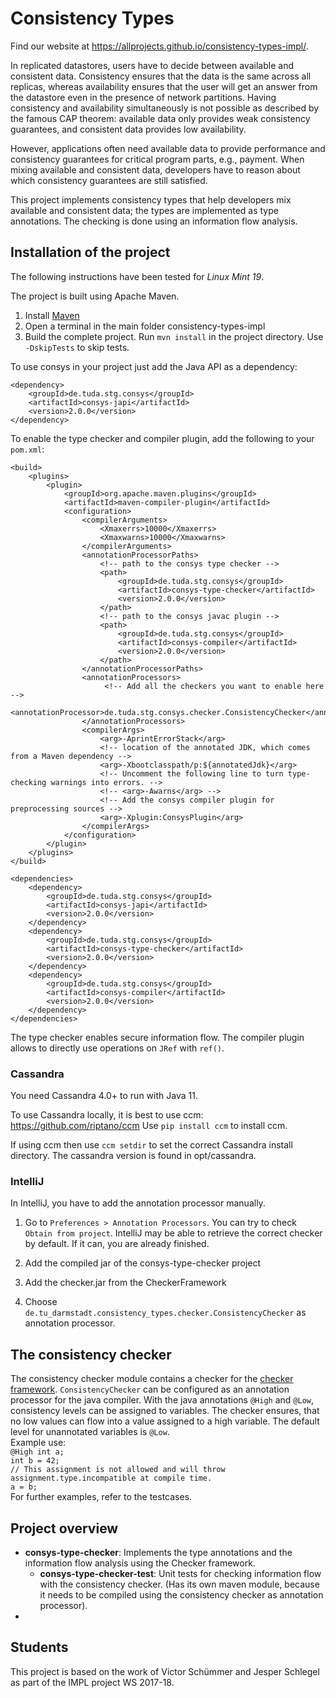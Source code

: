 # Consistency Types

Find our website at https://allprojects.github.io/consistency-types-impl/.

In replicated datastores, users have to decide between available and consistent data.
Consistency ensures that the data is the same across all replicas, whereas availability
ensures that the user will get an answer from the datastore even in the presence of
network partitions. Having consistency and availability simultaneously is not possible
as described by the famous CAP theorem: available data only provides weak consistency guarantees, and
consistent data provides low availability.

However, applications often need available data to provide performance and consistency guarantees
for critical program parts, e.g., payment. When mixing available and consistent data, developers
have to reason about which consistency guarantees are still satisfied.  

This project implements consistency types that help developers mix available and consistent data;
the types are implemented as type annotations.
The checking is done using an information flow analysis.


## Installation of the project

The following instructions have been tested for *Linux Mint 19*.

 The project is built using Apache Maven.

1. Install [Maven](https://maven.apache.org)
2. Open a terminal in the main folder consistency-types-impl
3. Build the complete project. Run `mvn install` in the project directory. Use `-DskipTests` to skip tests.

To use consys in your project just add the Java API as a dependency:

    <dependency>
        <groupId>de.tuda.stg.consys</groupId>
        <artifactId>consys-japi</artifactId>
        <version>2.0.0</version>
    </dependency>
 


To enable the type checker and compiler plugin, add the following to your `pom.xml`:

    <build>
        <plugins>
            <plugin>
                <groupId>org.apache.maven.plugins</groupId>
                <artifactId>maven-compiler-plugin</artifactId>
                <configuration>
                    <compilerArguments>
                        <Xmaxerrs>10000</Xmaxerrs>
                        <Xmaxwarns>10000</Xmaxwarns>
                    </compilerArguments>
                    <annotationProcessorPaths>
                        <!-- path to the consys type checker -->
                        <path>
                            <groupId>de.tuda.stg.consys</groupId>
                            <artifactId>consys-type-checker</artifactId>
                            <version>2.0.0</version>
                        </path>
                        <!-- path to the consys javac plugin -->
                        <path>
                            <groupId>de.tuda.stg.consys</groupId>
                            <artifactId>consys-compiler</artifactId>
                            <version>2.0.0</version>
                        </path>
                    </annotationProcessorPaths>
                    <annotationProcessors>
                         <!-- Add all the checkers you want to enable here -->
                         <annotationProcessor>de.tuda.stg.consys.checker.ConsistencyChecker</annotationProcessor>
                    </annotationProcessors>
                    <compilerArgs>
                        <arg>-AprintErrorStack</arg>
                        <!-- location of the annotated JDK, which comes from a Maven dependency -->
                        <arg>-Xbootclasspath/p:${annotatedJdk}</arg>
                        <!-- Uncomment the following line to turn type-checking warnings into errors. -->
                        <!-- <arg>-Awarns</arg> -->
                        <!-- Add the consys compiler plugin for preprocessing sources -->
                        <arg>-Xplugin:ConsysPlugin</arg>
                    </compilerArgs>
                </configuration>
            </plugin>
        </plugins>
    </build>

    <dependencies>
        <dependency>
            <groupId>de.tuda.stg.consys</groupId>
            <artifactId>consys-japi</artifactId>
            <version>2.0.0</version>
        </dependency>
        <dependency>
            <groupId>de.tuda.stg.consys</groupId>
            <artifactId>consys-type-checker</artifactId>
            <version>2.0.0</version>
        </dependency>
        <dependency>
            <groupId>de.tuda.stg.consys</groupId>
            <artifactId>consys-compiler</artifactId>
            <version>2.0.0</version>
        </dependency>
    </dependencies>

The type checker enables secure information flow. The compiler plugin allows to directly use operations on `JRef`
with `ref()`.


### Cassandra

You need Cassandra 4.0+ to run with Java 11.

To use Cassandra locally, it is best to use ccm: https://github.com/riptano/ccm
Use `pip install ccm` to install ccm.

If using ccm then use `ccm setdir` to set the correct Cassandra install directory. 
The cassandra version is found in opt/cassandra.




### IntelliJ

In IntelliJ, you have to add the annotation processor manually.

1. Go to `Preferences > Annotation Processors`. You can try to check `Obtain from project`.
IntelliJ may be able to retrieve the correct checker by default. If it can, you are already finished.

2. Add the compiled jar of the consys-type-checker project

3. Add the checker.jar from the CheckerFramework

4. Choose `de.tu_darmstadt.consistency_types.checker.ConsistencyChecker` as annotation processor.  


## The consistency checker
The consistency checker module contains a checker for the [checker framework](https://checkerframework.org/). `ConsistencyChecker` can be configured as an annotation processor for the java compiler. With the java annotations `@High` and `@Low`, consistency levels can be assigned to variables. The checker ensures, that no low values can flow into a value assigned to a high variable. The default level for unannotated variables is `@Low`.  
Example use:  
`@High int a;`  
`int b = 42;`  
`// This assignment is not allowed and will throw assignment.type.incompatible at compile time.`  
`a = b;`  
For further examples, refer to the testcases.


## Project overview

* **consys-type-checker**: Implements the type annotations and the information flow analysis using the 
Checker framework.
    * **consys-type-checker-test**: Unit tests for checking information flow with the
     consistency checker. (Has its own maven module, because
    it needs to be compiled using the consistency checker as annotation processor). 
* 

## Students

This project is based on the work of Victor Schümmer and Jesper Schlegel as part of the IMPL project WS 2017-18.
